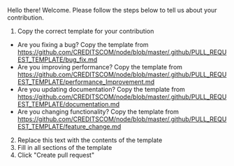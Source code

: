 Hello there! Welcome. Please follow the steps below to tell us about your contribution.

1. Copy the correct template for your contribution
  -  Are you fixing a bug? Copy the template from https://github.com/CREDITSCOM/node/blob/master/.github/PULL_REQUEST_TEMPLATE/bug_fix.md
  -  Are you improving performance? Copy the template from https://github.com/CREDITSCOM/node/blob/master/.github/PULL_REQUEST_TEMPLATE/performance_Improvement.md
  -  Are you updating documentation? Copy the template from https://github.com/CREDITSCOM/node/blob/master/.github/PULL_REQUEST_TEMPLATE/documentation.md
  -  Are you changing functionality? Copy the template from https://github.com/CREDITSCOM/node/blob/master/.github/PULL_REQUEST_TEMPLATE/feature_change.md
2. Replace this text with the contents of the template
3. Fill in all sections of the template
4. Click "Create pull request"

